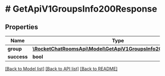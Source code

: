 # # GetApiV1GroupsInfo200Response

## Properties

Name | Type | Description | Notes
------------ | ------------- | ------------- | -------------
**group** | [**\RocketChatRoomsApi\Model\GetApiV1GroupsInfo200ResponseGroup**](GetApiV1GroupsInfo200ResponseGroup.md) |  | [optional]
**success** | **bool** |  | [optional]

[[Back to Model list]](../../README.md#models) [[Back to API list]](../../README.md#endpoints) [[Back to README]](../../README.md)
